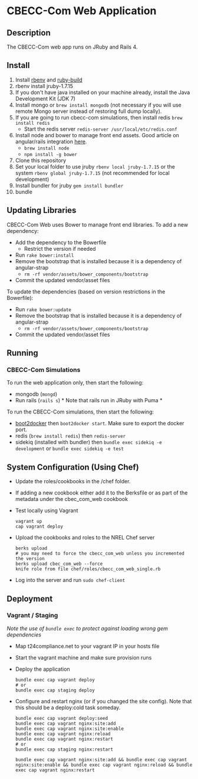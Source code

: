 # CBECC-Com Web Application

## Description

The CBECC-Com web app runs on JRuby and Rails 4.

## Install

1. Install [rbenv](https://github.com/sstephenson/rbenv) and [ruby-build](https://github.com/sstephenson/ruby-build)
1. rbenv install jruby-1.7.15
1. If you don't have java installed on your machine already, install the Java Development Kit (JDK 7)
1. Install mongo or `brew install mongodb` (not necessary if you will use remote Mongo server instead of restoring full dump locally).
1. If you are going to run cbecc-com simulations, then install redis `brew install redis`
    * Start the redis server `redis-server /usr/local/etc/redis.conf`
1. Install node and bower to manage front end assets. Good article on angular/rails integration [here](http://angular-rails.com/bootstrap.html#an-empty-rails-app).
    * `brew install node`
    * `npm install -g bower`
1. Clone this repository
1. Set your local folder to use jruby `rbenv local jruby-1.7.15` or the system `rbenv global jruby-1.7.15` (not recommended for local development)
1. Install bundler for jruby `gem install bundler`
1. bundle

## Updating Libraries

CBECC-Com Web uses Bower to manage front end libraries. To add a new dependency:

* Add the dependency to the Bowerfile
    * Restrict the version if needed
* Run `rake bower:install`
* Remove the bootstrap that is installed because it is a dependency of angular-strap
    * `rm -rf vendor/assets/bower_components/bootstrap`
* Commit the updated vendor/asset files

To update the dependencies (based on version restrictions in the Bowerfile):

* Run `rake bower:update`
* Remove the bootstrap that is installed because it is a dependency of angular-strap
    * `rm -rf vendor/assets/bower_components/bootstrap`
* Commit the updated vendor/asset files

## Running

### CBECC-Com Simulations

To run the web application only, then start the following:
* mongodb (`mongd`)
* Run rails (`rails s`) * Note that rails run in JRuby with Puma *

To run the CBECC-Com simulations, then start the following:

* [boot2docker](https://github.com/boot2docker/boot2docker) then `boot2docker start`. Make sure to export the docker port.
* redis (`brew install redis`) then `redis-server`
* sidekiq (installed with bundler) then `bundle exec sidekiq -e development` or `bundle exec sidekiq -e test`

## System Configuration (Using Chef)

* Update the roles/cookbooks in the /chef folder.
* If adding a new cookbook either add it to the Berksfile or as part of the metadata under the cbec_com_web cookbook
* Test locally using Vagrant

  ```
  vagrant up
  cap vagrant deploy
  ```
* Upload the cookbooks and roles to the NREL Chef server

  ```
  berks upload
  # you may need to force the cbecc_com_web unless you incremented the version
  berks upload cbec_com_web --force
  knife role from file chef/roles/cbecc_com_web_single.rb
  ```

* Log into the server and run `sudo chef-client`

## Deployment

### Vagrant / Staging
*Note the use of `bundle exec` to protect against loading wrong gem dependencies*

* Map t24compliance.net to your vagrant IP in your hosts file


* Start the vagrant machine and make sure provision runs

* Deploy the application

  ```
  bundle exec cap vagrant deploy
  # or
  bundle exec cap staging deploy
  ```

* Configure and restart nginx (or if you changed the site config). Note that this should be a deploy:cold task someday.

  ```
  bundle exec cap vagrant deploy:seed
  bundle exec cap vagrant nginx:site:add
  bundle exec cap vagrant nginx:site:enable
  bundle exec cap vagrant nginx:reload
  bundle exec cap vagrant nginx:restart
  # or
  bundle exec cap staging nginx:restart
  ```

  `bundle exec cap vagrant nginx:site:add && bundle exec cap vagrant nginx:site:enable && bundle exec cap vagrant nginx:reload && bundle exec cap vagrant nginx:restart`
  
